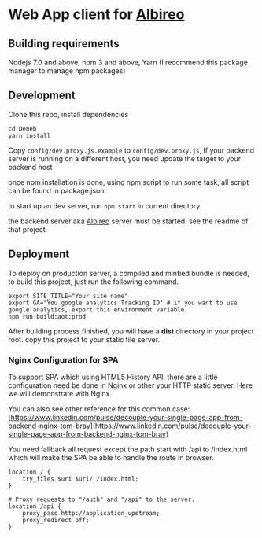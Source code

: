 # Web App client for [Albireo](https://github.com/lordfriend/Albireo)

## Building requirements

Nodejs 7.0 and above, npm 3 and above, Yarn (I recommend this package manager to manage npm packages)

## Development

Clone this repo, install dependencies

```shell
cd Deneb
yarn install
```

Copy `config/dev.proxy.js.example` to `config/dev.proxy.js`, If your backend server is running on a different host, you need update the target to your backend host

once npm installation is done, using npm script to run some task, all script can be found in package.json

to start up an dev server, run `npm start` in current directory.

the backend server aka [Albireo](https://github.com/lordfriend/Albireo) server must be started. see the readme of that project.

## Deployment

To deploy on production server, a compiled and minfied bundle is needed, to build this project, just run the following command.

```shell
export SITE_TITLE="Your site name"
export GA="You google analytics Tracking ID" # if you want to use google analytics, export this environment variable.
npm run build:aot:prod
```

After building process finished, you will have a **dist** directory in your project root. copy this project to your static file server.

### Nginx Configuration for SPA

To support SPA which using HTML5 History API. there are a little configuration need be done in Nginx or other your HTTP static server. Here we will
demonstrate with Nginx.

You can also see other reference for this common case: [https://www.linkedin.com/pulse/decouple-your-single-page-app-from-backend-nginx-tom-bray](https://www.linkedin.com/pulse/decouple-your-single-page-app-from-backend-nginx-tom-bray)

You need fallback all request except the path start with /api to /index.html which will make the SPA be able to handle the route in browser.

```
location / {
    try_files $uri $uri/ /index.html;
}

# Proxy requests to "/auth" and "/api" to the server.
location /api {
    proxy_pass http://application_upstream;
    proxy_redirect off;
}
```